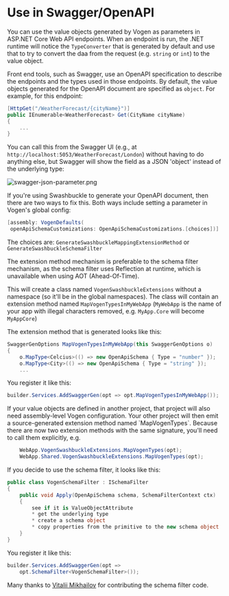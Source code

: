 # Use in Swagger/OpenAPI

You can use the value objects generated by Vogen as parameters in ASP.NET Core Web API endpoints. 
When an endpoint is run, the .NET runtime will notice the `TypeConverter` that is generated by default and use that to try
to convert the daa from the request (e.g. `string` or `int`) to the value object. 

Front end tools, such as Swagger, use an OpenAPI specification to describe the endpoints and the types used in those endpoints. By default, the value objects generated for the OpenAPI document are specified as `object`. For example, for this endpoint:

```C#
[HttpGet("/WeatherForecast/{cityName}")]
public IEnumerable<WeatherForecast> Get(CityName cityName)
{
    ...
}
```

You can call this from the Swagger UI (e.g., at `http://localhost:5053/WeatherForecast/London`) without having to do anything else, but Swagger will show the field as a JSON 'object' instead of the underlying type:

<img border-effect="rounded" alt="swagger-json-parameter.png" src="swagger-json-parameter.png"/>

If you're using Swashbuckle to generate your OpenAPI document,
then there are two ways to fix this.
Both ways include setting a parameter in Vogen's global config:

```C#
[assembly: VogenDefaults(
 openApiSchemaCustomizations: OpenApiSchemaCustomizations.[choices])]
```

The choices are: `GenerateSwashbuckleMappingExtensionMethod` or `GenerateSwashbuckleSchemaFilter` 

The extension method mechanism is preferable to the schema filter mechanism, as the schema filter uses Reflection at runtime, which is unavailable when using AOT (Ahead-Of-Time).

This will create a class named `VogenSwashbuckleExtensions` without a namespace (so it'll be in the global namespaces). The class will contain an extension method named `MapVogenTypesInMyWebApp` (`MyWebApp` is the name of your app with illegal characters removed, e.g. `MyApp.Core` will become `MyAppCore`)

The extension method that is generated looks like this:
```C#
SwaggerGenOptions MapVogenTypesInMyWebApp(this SwaggerGenOptions o)
{
    o.MapType<Celcius>(() => new OpenApiSchema { Type = "number" });
    o.MapType<City>(() => new OpenApiSchema { Type = "string" });
    ...
```

You register it like this:

```C#
builder.Services.AddSwaggerGen(opt => opt.MapVogenTypesInMyWebApp());
```

<note>
If your value objects are defined in another project, that project will also need assembly-level Vogen configuration.
Your other project will then emit a source-generated extension method named `MapVogenTypes`.
Because there are now two extension methods with the same signature, you'll need to call them explicitly, e.g.

```c#
    WebApp.VogenSwashbuckleExtensions.MapVogenTypes(opt);
    WebApp.Shared.VogenSwashbuckleExtensions.MapVogenTypes(opt);
```
</note>

If you decide to use the schema filter, it looks like this:

```C#
public class VogenSchemaFilter : ISchemaFilter
{
    public void Apply(OpenApiSchema schema, SchemaFilterContext ctx)
    {
        see if it is ValueObjectAttribute
        * get the underlying type
        * create a schema object
        * copy properties from the primitive to the new schema object
    }
}
```

You register it like this:

```C#
builder.Services.AddSwaggerGen(opt => 
    opt.SchemaFilter<VogenSchemaFilter>());
```
Many thanks to [Vitalii Mikhailov](https://github.com/Aragas) for contributing the schema filter code.
